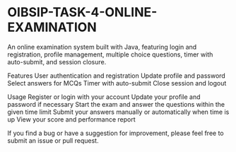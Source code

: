 # OIBSIP-TASK-4-ONLINE-EXAMINATION

An online examination system built with Java, featuring login and registration, profile management, multiple choice questions, timer with auto-submit, and session closure.

Features
User authentication and registration
Update profile and password
Select answers for MCQs
Timer with auto-submit
Close session and logout

Usage
Register or login with your account
Update your profile and password if necessary
Start the exam and answer the questions within the given time limit
Submit your answers manually or automatically when time is up
View your score and performance report

If you find a bug or have a suggestion for improvement, please feel free to submit an issue or pull request.

